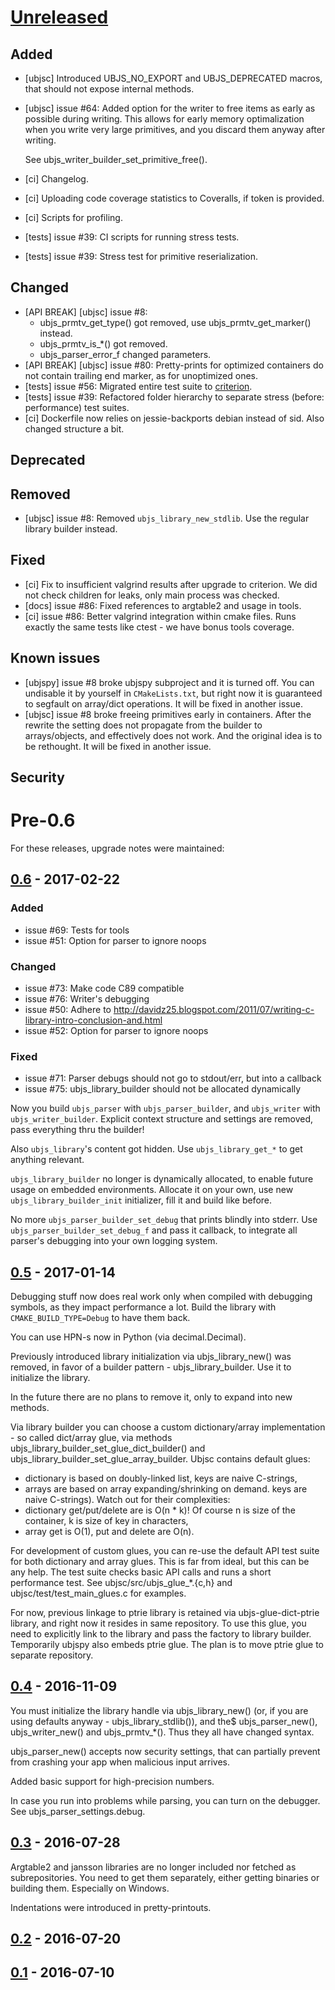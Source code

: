 # [Unreleased]
## Added
- [ubjsc] Introduced UBJS_NO_EXPORT and UBJS_DEPRECATED macros, that should not expose
  internal methods.

- [ubjsc] issue #64: Added option for the writer to free items as early as possible
  during writing. This allows for early memory optimalization when you write
  very large primitives, and you discard them anyway after writing.

  See ubjs_writer_builder_set_primitive_free().

- [ci] Changelog.
- [ci] Uploading code coverage statistics to Coveralls, if token is provided.
- [ci] Scripts for profiling.
- [tests] issue #39: CI scripts for running stress tests.
- [tests] issue #39: Stress test for primitive reserialization.

## Changed
- [API BREAK] [ubjsc] issue #8:
  - ubjs_prmtv_get_type() got removed, use ubjs_prmtv_get_marker() instead.
  - ubjs_prmtv_is_*() got removed.
  - ubjs_parser_error_f changed parameters.
- [API BREAK] [ubjsc] issue #80: Pretty-prints for optimized containers do not contain trailing end marker,
  as for unoptimized ones.
- [tests] issue #56: Migrated entire test suite to [criterion](https://github.com/Snaipe/Criterion/).
- [tests] issue #39: Refactored folder hierarchy to separate stress (before: performance) test suites.
- [ci] Dockerfile now relies on jessie-backports debian instead of sid. Also changed structure a bit.

## Deprecated

## Removed
- [ubjsc] issue #8: Removed `ubjs_library_new_stdlib`. Use the regular library builder instead.

## Fixed
- [ci] Fix to insufficient valgrind results after upgrade to criterion. We did not check children for leaks, only main process was checked.
- [docs] issue #86: Fixed references to argtable2 and usage in tools.
- [ci] issue #86: Better valgrind integration within cmake files. Runs exactly the same tests like ctest - we have bonus tools coverage.

## Known issues
- [ubjspy] issue #8 broke ubjspy subproject and it is turned off. You can undisable it by yourself in `CMakeLists.txt`, but right now
  it is guaranteed to segfault on array/dict operations.  It will be fixed in another issue.
- [ubjsc] issue #8 broke freeing primitives early in containers. After the rewrite the setting does not propagate from the builder to arrays/objects, and effectively does not work. And the original idea is to be rethought. It will be fixed in another issue.

## Security

# Pre-0.6

For these releases, upgrade notes were maintained:

## [0.6] - 2017-02-22
### Added
- issue #69: Tests for tools
- issue #51: Option for parser to ignore noops

### Changed
- issue #73: Make code C89 compatible
- issue #76: Writer's debugging
- issue #50: Adhere to http://davidz25.blogspot.com/2011/07/writing-c-library-intro-conclusion-and.html
- issue #52: Option for parser to ignore noops

### Fixed
- issue #71: Parser debugs should not go to stdout/err, but into a callback
- issue #75: ubjs_library_builder should not be allocated dynamically

Now you build `ubjs_parser` with `ubjs_parser_builder`, and `ubjs_writer` with `ubjs_writer_builder`.
Explicit context structure and settings are removed, pass everything thru the builder!

Also `ubjs_library`'s content got hidden. Use `ubjs_library_get_*` to get anything relevant.

`ubjs_library_builder` no longer is dynamically allocated, to enable future usage on embedded environments.
Allocate it on your own, use new `ubjs_library_builder_init` initializer, fill it and build like before.

No more `ubjs_parser_builder_set_debug` that prints blindly into stderr. Use `ubjs_parser_builder_set_debug_f`
and pass it callback, to integrate all parser's debugging into your own logging system.

## [0.5] - 2017-01-14

Debugging stuff now does real work only when compiled with debugging symbols, as they impact performance a lot.
Build the library with `CMAKE_BUILD_TYPE=Debug` to have them back.

You can use HPN-s now in Python (via decimal.Decimal).

Previously introduced library initialization via ubjs_library_new() was removed, in favor of a builder pattern - ubjs_library_builder.
Use it to initialize the library.

In the future there are no plans to remove it, only to expand into new methods.

Via library builder you can choose a custom dictionary/array implementation - so called dict/array glue,
via methods ubjs_library_builder_set_glue_dict_builder() and ubjs_library_builder_set_glue_array_builder.
Ubjsc contains default glues:
- dictionary is based on doubly-linked list, keys are naive C-strings,
- arrays are based on array expanding/shrinking on demand.
keys are naive C-strings).
Watch out for their complexities:
- dictionary get/put/delete are is O(n * k)! Of course n is size of the container, k is size of key in characters,
- array get is O(1), put and delete are O(n).

For development of custom glues, you can re-use the default API test suite for both dictionary and array glues.
This is far from ideal, but this can be any help. The test suite checks basic API calls
and runs a short performance test.
See ubjsc/src/ubjs_glue_*.{c,h} and ubjsc/test/test_main_glues.c for examples.

For now, previous linkage to ptrie library is retained via ubjs-glue-dict-ptrie library, and right now it resides in same repository.
To use this glue, you need to explicitly link to the library and pass the factory to library builder.
Temporarily ubjspy also embeds ptrie glue.
The plan is to move ptrie glue to separate repository.

## [0.4] - 2016-11-09

You must initialize the library handle via ubjs_library_new() (or, if you are using defaults anyway - ubjs_library_stdlib()), and the$
ubjs_parser_new(), ubjs_writer_new() and ubjs_prmtv_*(). Thus they all have changed syntax.

ubjs_parser_new() accepts now security settings, that can partially prevent from crashing your app
when malicious input arrives.

Added basic support for high-precision numbers.

In case you run into problems while parsing, you can turn on the debugger. See ubjs_parser_settings.debug.

## [0.3] - 2016-07-28

Argtable2 and jansson libraries are no longer included nor fetched as subrepositories.
You need to get them separately, either getting binaries or building them. Especially on Windows.

Indentations were introduced in pretty-printouts.

## [0.2] - 2016-07-20
## [0.1] - 2016-07-10

[Unreleased]: https://bitbucket.org/tsieprawski/ubjsc/src
[0.6]: https://bitbucket.org/tsieprawski/ubjsc/src/51270ead5260214cb8796d051a3b1180b06db5e4/?at=0.6
[0.5]: https://bitbucket.org/tsieprawski/ubjsc/src/78bfbfa79a2ff6f70a6438c757290b5c9d0aecd0/?at=0.5
[0.4]: https://bitbucket.org/tsieprawski/ubjsc/src/15c600d1443f7acfff846a639146f78e059c50af/?at=0.4
[0.3]: https://bitbucket.org/tsieprawski/ubjsc/src/b2ded99d4d678d460e61a4339eebcdd527a2b949/?at=0.3
[0.2]: https://bitbucket.org/tsieprawski/ubjsc/src/eb0badd243f0faac3aca37491ecb99cdd20d4a8b/?at=0.2
[0.1]: https://bitbucket.org/tsieprawski/ubjsc/src/37d9702156af06b150de383549651970f297786d/?at=0.1
